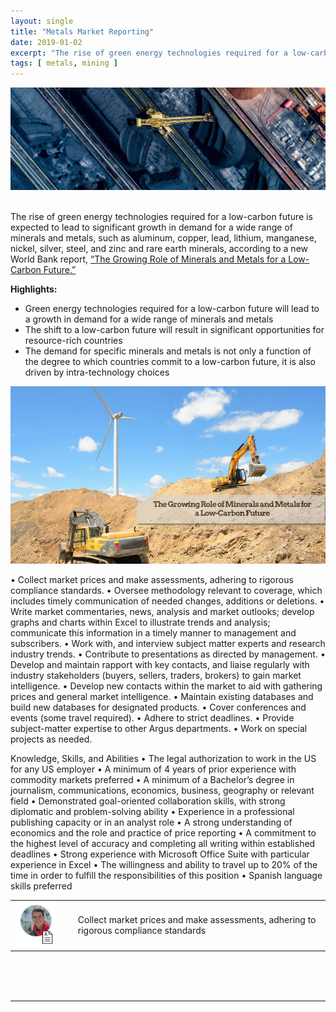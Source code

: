 ```yaml
---
layout: single
title: "Metals Market Reporting"
date: 2019-01-02
excerpt: "The rise of green energy technologies required for a low-carbon future is expected to lead to significant growth in demand for a wide range of minerals and metals..."
tags: [ metals, mining ]
--- 
```


<div>
<center><img src="/assets/images/aerial-mining.jpg"></center>
</div>

<br>

The rise of green energy technologies required for a low-carbon future is expected to lead to significant growth in demand for a wide range of minerals and metals, such as aluminum, copper, lead, lithium, manganese, nickel, silver, steel, and zinc and rare earth minerals, according to a new World Bank report, <a href="http://documents.worldbank.org/curated/en/207371500386458722/The-Growing-Role-of-Minerals-and-Metals-for-a-Low-Carbon-Future">“The Growing Role of Minerals and Metals for a Low-Carbon Future.” </a>

<b>Highlights:</b>

<ul>
	<li>Green energy technologies required for a low-carbon future will lead to a growth in demand for a wide range of minerals and metals</li>
	<li>The shift to a low-carbon future will result in significant opportunities for resource-rich countries</li>
	<li>The demand for specific minerals and metals is not only a function of the degree to which countries commit to a low-carbon future, it is also driven by intra-technology choices</li>
</ul>

<center><img src="/assets/images/mining-low-carbon.jpg"></center>  


• Collect market prices and make assessments, adhering to rigorous compliance standards.
• Oversee methodology relevant to coverage, which includes timely communication of needed changes, additions or deletions.
• Write market commentaries, news, analysis and market outlooks; develop graphs and charts within Excel to illustrate trends and analysis; communicate this information in a timely manner to management and subscribers.
• Work with, and interview subject matter experts and research industry trends.
• Contribute to presentations as directed by management.
• Develop and maintain rapport with key contacts, and liaise regularly with industry stakeholders (buyers, sellers, traders, brokers) to gain market intelligence.
• Develop new contacts within the market to aid with gathering prices and general market intelligence.
• Maintain existing databases and build new databases for designated products.
• Cover conferences and events (some travel required).
• Adhere to strict deadlines.
• Provide subject-matter expertise to other Argus departments.
• Work on special projects as needed.

Knowledge, Skills, and Abilities
• The legal authorization to work in the US for any US employer
• A minimum of 4 years of prior experience with commodity markets preferred
• A minimum of a Bachelor’s degree in journalism, communications, economics, business, geography or relevant field
• Demonstrated goal-oriented collaboration skills, with strong diplomatic and problem-solving ability
• Experience in a professional publishing capacity or in an analyst role
• A strong understanding of economics and the role and practice of price reporting
• A commitment to the highest level of accuracy and completing all writing within established deadlines
• Strong experience with Microsoft Office Suite with particular experience in Excel
• The willingness and ability to travel up to 20% of the time in order to fulfill the responsibilities of this position
• Spanish language skills preferred


<style>

table {
  border: 0;
  width:100%;
  /*font-size: 1em;*/
}

th, td {
  border: 0;
  /*width: 33%;*/
}


</style>



<table>
  <tr>
    <td width="20%"><img src="/assets/images/icon-home-about-me.JPG" width="80%"></td>
    <td>Collect market prices and make assessments, adhering to rigorous compliance standards</td>
  </tr>
</table>



<br>
<br>
<br> 


----